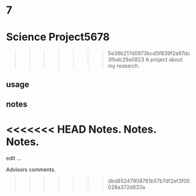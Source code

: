 7
=======
# Science Project5678
>>>>>>> 5e38b217d0973bcd5f839f2a97dc3fbdc29a0823
A project about my research.
## usage

## notes
<<<<<<< HEAD
Notes. Notes. Notes.
=======
edit ...



Advisors comments.
>>>>>>> dbd85247908761b57b7df2ef3f00028a372d633a
